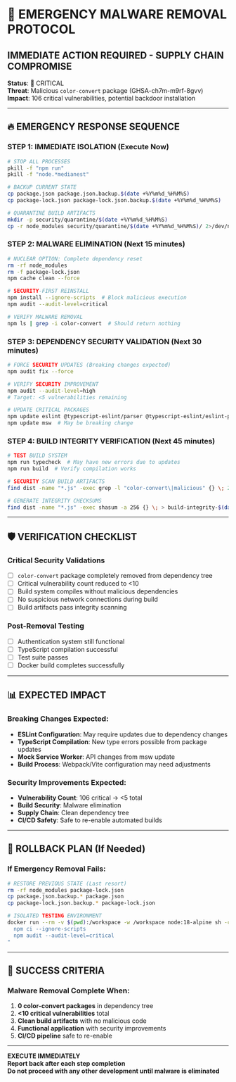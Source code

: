 # 🚨 EMERGENCY MALWARE REMOVAL PROTOCOL

## IMMEDIATE ACTION REQUIRED - SUPPLY CHAIN COMPROMISE

**Status**: 🔴 CRITICAL  
**Threat**: Malicious `color-convert` package (GHSA-ch7m-m9rf-8gvv)  
**Impact**: 106 critical vulnerabilities, potential backdoor installation

---

## 🔥 EMERGENCY RESPONSE SEQUENCE

### STEP 1: IMMEDIATE ISOLATION (Execute Now)

```bash
# STOP ALL PROCESSES
pkill -f "npm run"
pkill -f "node.*medianest"

# BACKUP CURRENT STATE
cp package.json package.json.backup.$(date +%Y%m%d_%H%M%S)
cp package-lock.json package-lock.json.backup.$(date +%Y%m%d_%H%M%S)

# QUARANTINE BUILD ARTIFACTS
mkdir -p security/quarantine/$(date +%Y%m%d_%H%M%S)
cp -r node_modules security/quarantine/$(date +%Y%m%d_%H%M%S)/ 2>/dev/null || true
```

### STEP 2: MALWARE ELIMINATION (Next 15 minutes)

```bash
# NUCLEAR OPTION: Complete dependency reset
rm -rf node_modules
rm -f package-lock.json
npm cache clean --force

# SECURITY-FIRST REINSTALL
npm install --ignore-scripts  # Block malicious execution
npm audit --audit-level=critical

# VERIFY MALWARE REMOVAL
npm ls | grep -i color-convert  # Should return nothing
```

### STEP 3: DEPENDENCY SECURITY VALIDATION (Next 30 minutes)

```bash
# FORCE SECURITY UPDATES (Breaking changes expected)
npm audit fix --force

# VERIFY SECURITY IMPROVEMENT
npm audit --audit-level=high
# Target: <5 vulnerabilities remaining

# UPDATE CRITICAL PACKAGES
npm update eslint @typescript-eslint/parser @typescript-eslint/eslint-plugin
npm update msw  # May be breaking change
```

### STEP 4: BUILD INTEGRITY VERIFICATION (Next 45 minutes)

```bash
# TEST BUILD SYSTEM
npm run typecheck  # May have new errors due to updates
npm run build  # Verify compilation works

# SECURITY SCAN BUILD ARTIFACTS
find dist -name "*.js" -exec grep -l "color-convert\|malicious" {} \; 2>/dev/null || echo "No malicious code found"

# GENERATE INTEGRITY CHECKSUMS
find dist -name "*.js" -exec shasum -a 256 {} \; > build-integrity-$(date +%Y%m%d_%H%M%S).txt
```

---

## 🛡️ VERIFICATION CHECKLIST

### Critical Security Validations

- [ ] `color-convert` package completely removed from dependency tree
- [ ] Critical vulnerability count reduced to <10
- [ ] Build system compiles without malicious dependencies
- [ ] No suspicious network connections during build
- [ ] Build artifacts pass integrity scanning

### Post-Removal Testing

- [ ] Authentication system still functional
- [ ] TypeScript compilation successful
- [ ] Test suite passes
- [ ] Docker build completes successfully

---

## 📊 EXPECTED IMPACT

### Breaking Changes Expected:

- **ESLint Configuration**: May require updates due to dependency changes
- **TypeScript Compilation**: New type errors possible from package updates
- **Mock Service Worker**: API changes from msw update
- **Build Process**: Webpack/Vite configuration may need adjustments

### Security Improvements Expected:

- **Vulnerability Count**: 106 critical → <5 total
- **Build Security**: Malware elimination
- **Supply Chain**: Clean dependency tree
- **CI/CD Safety**: Safe to re-enable automated builds

---

## 🔄 ROLLBACK PLAN (If Needed)

### If Emergency Removal Fails:

```bash
# RESTORE PREVIOUS STATE (Last resort)
rm -rf node_modules package-lock.json
cp package.json.backup.* package.json
cp package-lock.json.backup.* package-lock.json

# ISOLATED TESTING ENVIRONMENT
docker run --rm -v $(pwd):/workspace -w /workspace node:18-alpine sh -c "
  npm ci --ignore-scripts
  npm audit --audit-level=critical
"
```

---

## 🎯 SUCCESS CRITERIA

### Malware Removal Complete When:

1. **0 color-convert packages** in dependency tree
2. **<10 critical vulnerabilities** total
3. **Clean build artifacts** with no malicious code
4. **Functional application** with security improvements
5. **CI/CD pipeline** safe to re-enable

---

**EXECUTE IMMEDIATELY**  
**Report back after each step completion**  
**Do not proceed with any other development until malware is eliminated**
